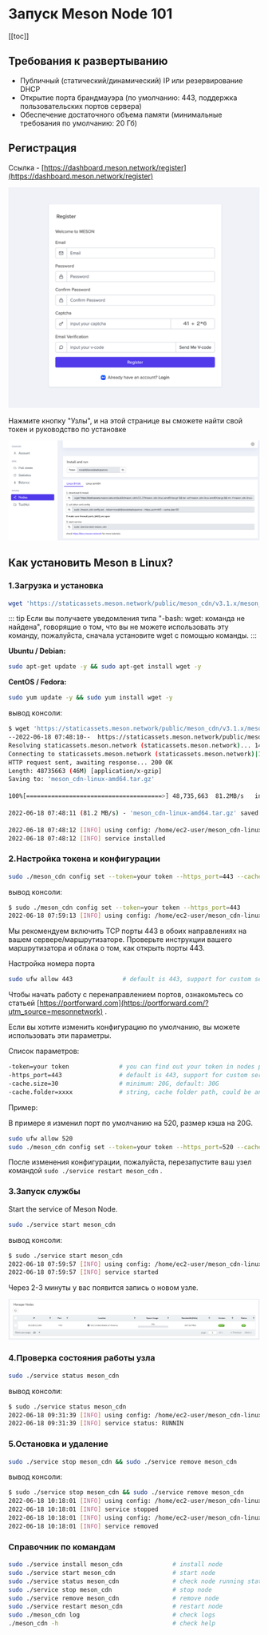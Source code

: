 # Запуск Meson Node 101

[[toc]]

## Требования к развертыванию

- Публичный (статический/динамический) IP или резервирование DHCP
- Открытие порта брандмауэра (по умолчанию: 443, поддержка пользовательских портов сервера)
- Обеспечение достаточного объема памяти (минимальные требования по умолчанию: 20 Гб)

## Регистрация

Ссылка - [https://dashboard.meson.network/register](https://dashboard.meson.network/register)

![](./images/run-meson-node-01.png)

Нажмите кнопку "Узлы", и на этой странице вы сможете найти свой токен и руководство по установке

![](./images/run-meson-node-02.png)

## Как установить Meson в Linux?

### 1.Загрузка и установка

```bash
wget 'https://staticassets.meson.network/public/meson_cdn/v3.1.x/meson_cdn-linux-amd64.tar.gz' && tar -zxf meson_cdn-linux-amd64.tar.gz && rm -f meson_cdn-linux-amd64.tar.gz && cd ./meson_cdn-linux-amd64 && sudo ./service install meson_cdn
```

::: tip
Если вы получаете уведомления типа "-bash: wget: команда не найдена", говорящие о том, что вы не можете использовать эту команду, пожалуйста, сначала установите wget с помощью команды.
:::

**Ubuntu / Debian:** 

```bash
sudo apt-get update -y && sudo apt-get install wget -y
```

**CentOS / Fedora:**

```bash
sudo yum update -y && sudo yum install wget -y
```

вывод консоли:

```bash
$ wget 'https://staticassets.meson.network/public/meson_cdn/v3.1.x/meson_cdn-linux-amd64.tar.gz' && tar -zxf meson_cdn-linux-amd64.tar.gz && rm -f meson_cdn-linux-amd64.tar.gz && cd ./meson_cdn-linux-amd64 && sudo ./service install meson_cdn
--2022-06-18 07:48:10--  https://staticassets.meson.network/public/meson_cdn/v3.1.x/meson_cdn-linux-amd64.tar.gz
Resolving staticassets.meson.network (staticassets.meson.network)... 143.244.60.109
Connecting to staticassets.meson.network (staticassets.meson.network)|143.244.60.109|:443... connected.
HTTP request sent, awaiting response... 200 OK
Length: 48735663 (46M) [application/x-gzip]
Saving to: 'meson_cdn-linux-amd64.tar.gz'

100%[======================================>] 48,735,663  81.2MB/s   in 0.6s   

2022-06-18 07:48:11 (81.2 MB/s) - 'meson_cdn-linux-amd64.tar.gz' saved [48735663/48735663]

2022-06-18 07:48:12 [INFO] using config: /home/ec2-user/meson_cdn-linux-amd64/configs/default.toml
2022-06-18 07:48:12 [INFO] service installed
```

### 2.Настройка токена и конфигурации

```bash
sudo ./meson_cdn config set --token=your token --https_port=443 --cache.size=30
```

вывод консоли:

```bash
$ sudo ./meson_cdn config set --token=your token --https_port=443
2022-06-18 07:59:13 [INFO] using config: /home/ec2-user/meson_cdn-linux-amd64/configs/default.toml
```

Мы рекомендуем включить TCP порты 443 в обоих направлениях на вашем сервере/маршрутизаторе. Проверьте инструкции вашего маршрутизатора и облака о том, как открыть порты 443.

Настройка номера порта

```bash
sudo ufw allow 443              # default is 443, support for custom server ports
```

Чтобы начать работу с перенаправлением портов, ознакомьтесь со статьей [https://portforward.com](https://portforward.com/?utm_source=mesonnetwork) .

Если вы хотите изменить конфигурацию по умолчанию, вы можете использовать эти параметры.

Список параметров:

```bash
-token=your token              # you can find out your token in nodes page
-https_port=443                # default is 443, support for custom server ports
-cache.size=30                 # minimum: 20G, default: 30G
-cache.folder=xxxx             # string, cache folder path, could be an absolute path
```

Пример:

В примере я изменил порт по умолчанию на 520, размер кэша на 20G.

```bash
sudo ufw allow 520
sudo ./meson_cdn config set --token=your token --https_port=520 --cache.size=20 && sudo ./service restart meson_cdn
```

После изменения конфигурации, пожалуйста, перезапустите ваш узел командой  `sudo ./service restart meson_cdn` .

### 3.Запуск службы

Start the service of Meson Node.

```bash
sudo ./service start meson_cdn
```

вывод консоли:

```bash
$ sudo ./service start meson_cdn
2022-06-18 07:59:57 [INFO] using config: /home/ec2-user/meson_cdn-linux-amd64/configs/default.toml
2022-06-18 07:59:57 [INFO] service started
```

Через 2-3 минуты у вас появится запись о новом узле.

![](./images/run-meson-node-03.png)

### 4.Проверка состояния работы узла

```bash
sudo ./service status meson_cdn
```

вывод консоли:

```bash
$ sudo ./service status meson_cdn
2022-06-18 09:31:39 [INFO] using config: /home/ec2-user/meson_cdn-linux-amd64/configs/default.toml
2022-06-18 09:31:39 [INFO] service status: RUNNIN
```

### 5.Остановка и удаление

```bash
sudo ./service stop meson_cdn && sudo ./service remove meson_cdn
```

вывод консоли:

```bash
$ sudo ./service stop meson_cdn && sudo ./service remove meson_cdn
2022-06-18 10:18:01 [INFO] using config: /home/ec2-user/meson_cdn-linux-amd64/configs/default.toml
2022-06-18 10:18:01 [INFO] service stopped
2022-06-18 10:18:01 [INFO] using config: /home/ec2-user/meson_cdn-linux-amd64/configs/default.toml
2022-06-18 10:18:01 [INFO] service removed
```

### Справочник по командам

```bash
sudo ./service install meson_cdn              # install node
sudo ./service start meson_cdn                # start node
sudo ./service status meson_cdn               # check node running status
sudo ./service stop meson_cdn                 # stop node
sudo ./service remove meson_cdn               # remove node
sudo ./service restart meson_cdn              # restart node
sudo ./meson_cdn log                          # check logs
./meson_cdn -h                                # check help
```